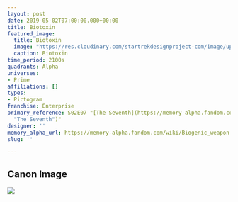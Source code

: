 ```yaml
---
layout: post
date: 2019-05-02T07:00:00.000+00:00
title: Biotoxin
featured_image:
  title: Biotoxin
  image: "https://res.cloudinary.com/startrekdesignproject-com/image/upload/v1556816088/Biotoxin.png"
  caption: Biotoxin
time_period: 2100s
quadrants: Alpha
universes:
- Prime
affiliations: []
types:
- Pictogram
franchise: Enterprise
primary_reference: S02E07 "[The Seventh](https://memory-alpha.fandom.com/wiki/The_Seventh
  "The Seventh")"
designer: ''
memory_alpha_url: https://memory-alpha.fandom.com/wiki/Biogenic_weapon
slug: ''

---
```

## Canon Image

![](https://res.cloudinary.com/startrekdesignproject-com/image/upload/v1556816088/Biotoxin1.jpg)